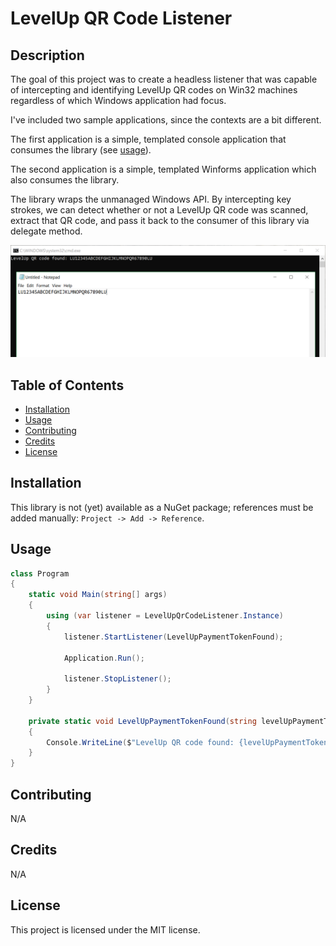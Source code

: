 # LevelUp QR Code Listener

## Description
The goal of this project was to create a headless listener that was capable of intercepting and identifying LevelUp QR codes on Win32 machines regardless of which Windows application had focus.

I've included two sample applications, since the contexts are a bit different.

The first application is a simple, templated console application that consumes the library (see [usage](#usage)). 

The second application is a simple, templated Winforms application which also consumes the library.

The library wraps the unmanaged Windows API. By intercepting key strokes, we can detect whether or not a LevelUp QR code was scanned, extract that QR code, and pass it back to the consumer of this library via delegate method.

![](https://github.com/forestb/levelup-qr-code-listener/blob/master/readme-assets/example.png)

## Table of Contents
- [Installation](#installation)
- [Usage](#usage)
- [Contributing](#contributing)
- [Credits](#credits)
- [License](#license)

## Installation
This library is not (yet) available as a NuGet package; references must be added manually: `Project -> Add -> Reference`.

## Usage
```csharp
class Program
{
    static void Main(string[] args)
    {
        using (var listener = LevelUpQrCodeListener.Instance)
        {
            listener.StartListener(LevelUpPaymentTokenFound);

            Application.Run();

            listener.StopListener();
        }
    }
    
    private static void LevelUpPaymentTokenFound(string levelUpPaymentToken)
    {
        Console.WriteLine($"LevelUp QR code found: {levelUpPaymentToken}");
    }
}
```

## Contributing
N/A

## Credits
N/A

## License
This project is licensed under the MIT license.